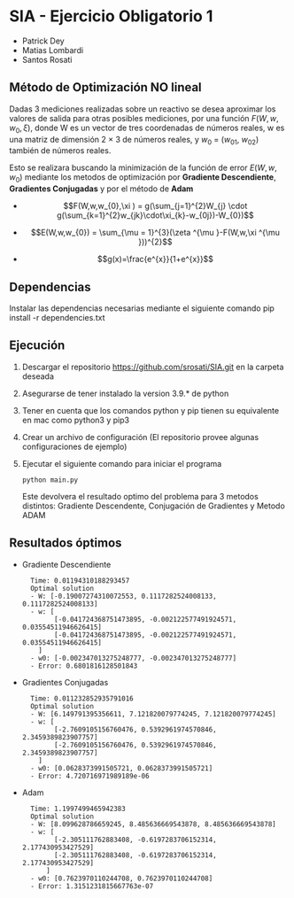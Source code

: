 # SIA - Ejercicio Obligatorio 1

-   Patrick Dey
-   Matias Lombardi
-   Santos Rosati

## Método de Optimización NO lineal

Dadas 3 mediciones realizadas sobre un reactivo se desea aproximar los valores de salida para otras posibles mediciones, por una función $F(W,w,w_{0},\xi )$, donde W es un vector de tres coordenadas de números reales, w es una matriz de dimensión 2 × 3 de números reales, y $w_{0}$ = ($w_{01}$, $w_{02}$) también de números reales.

Esto se realizara buscando la minimización de la función de error $E(W,w,w_{0})$ mediante los metodos de optimización por **Gradiente Descendiente**, **Gradientes Conjugadas** y por el método de **Adam**

-   $$F(W,w,w_{0},\xi ) = g(\sum_{j=1}^{2}W_{j} \cdot g(\sum_{k=1}^{2}w_{jk}\cdot\xi_{k}-w_{0j})-W_{0})$$

-   $$E(W,w,w_{0}) = \sum_{\mu = 1}^{3}(\zeta ^{\mu }-F(W,w,\xi ^{\mu }))^{2}$$

-   $$g(x)=\frac{e^{x}}{1+e^{x}}$$

## Dependencias

Instalar las dependencias necesarias mediante el siguiente comando
pip install -r dependencies.txt

## Ejecución

1.  Descargar el repositorio https://github.com/srosati/SIA.git en la carpeta deseada
2.  Asegurarse de tener instalado la version 3.9.\* de python
3.  Tener en cuenta que los comandos python y pip tienen su equivalente en mac como python3 y pip3
4.  Crear un archivo de configuración (El repositorio provee algunas configuraciones de ejemplo)
5.  Ejecutar el siguiente comando para iniciar el programa

        python main.py

    Este devolvera el resultado optimo del problema para 3 metodos distintos: Gradiente Descendente, Conjugación de Gradientes y Metodo ADAM

## Resultados óptimos

-   Gradiente Descendiente
    ```
      Time: 0.01194310188293457
      Optimal solution
      - W: [-0.19007274310072553, 0.1117282524008133, 0.1117282524008133]
      - w: [
            [-0.041724368751473895, -0.002122577491924571, 0.03554511946626415]
            [-0.041724368751473895, -0.002122577491924571, 0.03554511946626415]
        ]
      - w0: [-0.002347013275248777, -0.002347013275248777]
      - Error: 0.6801816128501843
    ```
-   Gradientes Conjugadas
    ```
      Time: 0.011232852935791016
      Optimal solution
      - W: [6.149791395356611, 7.121820079774245, 7.121820079774245]
      - w: [
            [-2.7609105156760476, 0.5392961974570846, 2.3459389823907757]
            [-2.7609105156760476, 0.5392961974570846, 2.3459389823907757]
        ]
      - w0: [0.0628373991505721, 0.0628373991505721]
      - Error: 4.720716971989189e-06
    ```
-   Adam

    ```
      Time: 1.1997499465942383
      Optimal solution
      - W: [8.099628786659245, 8.485636669543878, 8.485636669543878]
      - w: [
            [-2.305111762883408, -0.6197283706152314, 2.177430953427529]
            [-2.305111762883408, -0.6197283706152314, 2.177430953427529]
          ]
      - w0: [0.7623970110244708, 0.7623970110244708]
      - Error: 1.3151231815667763e-07
    ```
